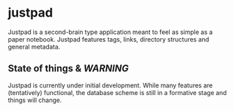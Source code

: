 # justpad

Justpad is a second-brain type application meant to feel as simple as a paper notebook. Justpad features tags, links, directory structures and general metadata.

## State of things & _WARNING_

Justpad is currently under initial development. While many features are (tentatively) functional, the database scheme is still in a formative stage and things will change.
